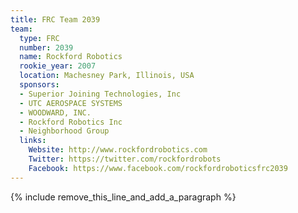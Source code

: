 ```yaml
---
title: FRC Team 2039
team:
  type: FRC
  number: 2039
  name: Rockford Robotics
  rookie_year: 2007
  location: Machesney Park, Illinois, USA
  sponsors:
  - Superior Joining Technologies, Inc
  - UTC AEROSPACE SYSTEMS
  - WOODWARD, INC.
  - Rockford Robotics Inc
  - Neighborhood Group
  links:
    Website: http://www.rockfordrobotics.com
    Twitter: https://twitter.com/rockfordrobots
    Facebook: https://www.facebook.com/rockfordroboticsfrc2039
---
```


{% include remove_this_line_and_add_a_paragraph %}